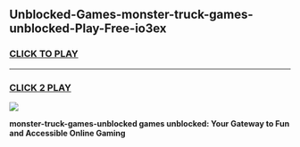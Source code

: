
## Unblocked-Games-monster-truck-games-unblocked-Play-Free-io3ex
<h3>
<a href="https://premium76.site?title=monster-truck-games-unblocked&ref=15A">CLICK TO PLAY</a></h3>
<hr>

<h3>
<a href="https://premium76.site?title=monster-truck-games-unblocked&ref=15A">CLICK 2 PLAY</a>
  
</h3>

<a href="https://premium76.site?title=monster-truck-games-unblocked&ref=15A"><img src="https://clearcache.store/games.png"></a>


**monster-truck-games-unblocked games unblocked: Your Gateway to Fun and Accessible Online Gaming**
